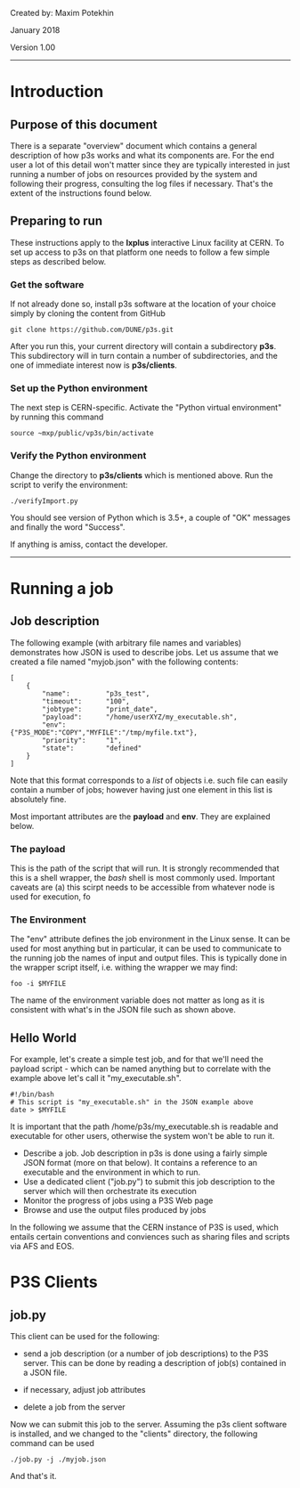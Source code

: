 Created by: Maxim Potekhin

January 2018

Version 1.00

---

# Introduction
## Purpose of this document
There is a separate "overview" document which contains a general description of
how p3s works and what its components are. For the end user a lot of this detail
won't matter since they are typically interested in just running a number
of jobs on resources provided by the system and following their progress,
consulting the log files if necessary. That's the extent of the instructions found below.

## Preparing to run
These instructions apply to the **lxplus** interactive Linux facility
at CERN. To set up access to p3s on that platform one needs to follow a few simple steps
as described below.

### Get the software
If not already done so, install p3s software at the location of your choice
simply by cloning the content from GitHub
```
git clone https://github.com/DUNE/p3s.git
```
After you run this, your current directory will contain a subdirectory **p3s**.
This subdirectory will in turn contain a number of subdirectories, and the one
of immediate interest now is **p3s/clients**.

### Set up the Python environment
The next step is CERN-specific. Activate the "Python virtual environment"
by running this command
```
source ~mxp/public/vp3s/bin/activate
```
### Verify the Python environment

Change the directory to **p3s/clients** which is mentioned above. Run the script
to verify the environment:
```
./verifyImport.py
```
You should see version of Python which is 3.5+, a couple of "OK" messages
and finally the word "Success".

If anything is amiss, contact the developer.

---
# Running a job
## Job description

The following example (with arbitrary file names and variables) demonstrates how JSON is used
to describe jobs. Let us assume that we created a file named "myjob.json" with the following
contents:

```
[
    {
        "name":         "p3s_test",
        "timeout":      "100",
        "jobtype":      "print_date",
        "payload":      "/home/userXYZ/my_executable.sh",
        "env":          {"P3S_MODE":"COPY","MYFILE":"/tmp/myfile.txt"},
        "priority":     "1",
        "state":        "defined"
    }
]
```

Note that this format corresponds to a *list* of objects i.e. such file can easily
contain a number of jobs; however having just one element in this list is absolutely fine.

Most important attributes are the **payload** and **env**. They are explained below.

### The payload

This is the path of the script that will run. It is strongly recommended that this is a shell wrapper,
the _bash_ shell is most commonly used. Important caveats are (a) this scirpt needs to be accessible from whatever
node is used for execution, fo

### The Environment
The "env" attribute defines the job environment in the Linux sense. It can be used for most anything but
in particular, it can be used to communicate to the running job the names of input and output files.
This is typically done in the wrapper script itself, i.e. withing the wrapper we may find:
```
foo -i $MYFILE
```

The name of the environment variable does not matter as long as it is consistent with what's in the JSON
file such as shown above.

## Hello World

For example, let's create a simple test job, and for that we'll need the payload script - which can
be named anything but to correlate with the example above let's call it "my_executable.sh".

```
#!/bin/bash
# This script is "my_executable.sh" in the JSON example above
date > $MYFILE
```
It is important that the path /home/p3s/my_executable.sh is readable and executable for other users,
otherwise the system won't be able to run it.




* Describe a job. Job description in p3s is done using a fairly simple JSON format (more on that below).
It contains a reference to an executable and the environment in which to run.
* Use a dedicated client ("job.py") to submit this job description to the server which will then orchestrate its execution
* Monitor the progress of jobs using a P3S Web page
* Browse and use the output files produced by jobs

In the following we assume that the CERN instance of P3S is used, which entails
certain conventions and conviences such as sharing files and scripts via AFS and EOS.

# P3S Clients

## job.py

This client can be used for the following:

* send a job description (or a number of job descriptions) to the P3S server.
This can be done by reading a description of job(s) contained in a JSON file.

* if necessary, adjust job attributes

* delete a job from the server


Now we can submit this job to the server. Assuming the p3s client software is installed, and
we changed to the "clients" directory, the following command can be used
```
./job.py -j ./myjob.json
```

And that's it.
